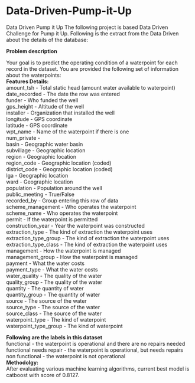 # Data-Driven-Pump-it-Up

Data Driven Pump it Up
The following project is based Data Driven Challenge for Pump it Up. Following is the extract from the Data Driven about the details of the database:

**Problem description**

Your goal is to predict the operating condition of a waterpoint for each record in the dataset. You are provided the following set of information about the waterpoints:  
**Features Details:**  
amount_tsh - Total static head (amount water available to waterpoint)  
date_recorded - The date the row was entered  
funder - Who funded the well  
gps_height - Altitude of the well  
installer - Organization that installed the well  
longitude - GPS coordinate  
latitude - GPS coordinate  
wpt_name - Name of the waterpoint if there is one  
num_private -  
basin - Geographic water basin  
subvillage - Geographic location  
region - Geographic location  
region_code - Geographic location (coded)  
district_code - Geographic location (coded)  
lga - Geographic location  
ward - Geographic location  
population - Population around the well  
public_meeting - True/False  
recorded_by - Group entering this row of data  
scheme_management - Who operates the waterpoint  
scheme_name - Who operates the waterpoint  
permit - If the waterpoint is permitted  
construction_year - Year the waterpoint was constructed  
extraction_type - The kind of extraction the waterpoint uses  
extraction_type_group - The kind of extraction the waterpoint uses  
extraction_type_class - The kind of extraction the waterpoint uses  
management - How the waterpoint is managed  
management_group - How the waterpoint is managed  
payment - What the water costs  
payment_type - What the water costs  
water_quality - The quality of the water  
quality_group - The quality of the water  
quantity - The quantity of water  
quantity_group - The quantity of water  
source - The source of the water  
source_type - The source of the water  
source_class - The source of the water  
waterpoint_type - The kind of waterpoint  
waterpoint_type_group - The kind of waterpoint  

**Following are the labels in this dataset**  
functional - the waterpoint is operational and there are no repairs needed  
functional needs repair - the waterpoint is operational, but needs repairs  
non functional - the waterpoint is not operational  
**Methodolgy:**  
After evaluating various machine learning algorithms, current best model is catboost with score of 0.8127.  
